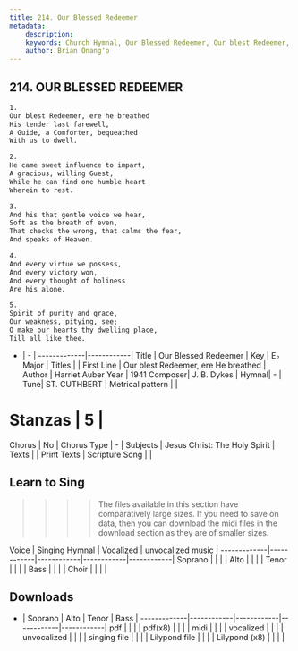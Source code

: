 ```yaml
---
title: 214. Our Blessed Redeemer
metadata:
    description: 
    keywords: Church Hymnal, Our Blessed Redeemer, Our blest Redeemer, ere He breathed, 
    author: Brian Onang'o
---
```



## 214. OUR BLESSED REDEEMER

```txt
1.
Our blest Redeemer, ere he breathed 
His tender last farewell, 
A Guide, a Comforter, bequeathed 
With us to dwell. 

2.
He came sweet influence to impart, 
A gracious, willing Guest, 
While he can find one humble heart 
Wherein to rest. 

3.
And his that gentle voice we hear, 
Soft as the breath of even, 
That checks the wrong, that calms the fear, 
And speaks of Heaven. 

4.
And every virtue we possess, 
And every victory won, 
And every thought of holiness 
Are his alone. 

5.
Spirit of purity and grace, 
Our weakness, pitying, see; 
O make our hearts thy dwelling place, 
Till all like thee.

```

- |   -  |
-------------|------------|
Title | Our Blessed Redeemer |
Key | E♭ Major |
Titles |  |
First Line | Our blest Redeemer, ere He breathed |
Author | Harriet Auber
Year | 1941
Composer| J. B. Dykes |
Hymnal|  - |
Tune| ST. CUTHBERT |
Metrical pattern | |
# Stanzas | 5 |
Chorus | No |
Chorus Type | - |
Subjects | Jesus Christ: The Holy Spirit |
Texts |  |
Print Texts | 
Scripture Song |  |
  
## Learn to Sing

>>>> The files available in this section have comparatively large sizes. If you need to save on data, then you can download the midi files in the download section as they are of smaller sizes.

Voice |  Singing Hymnal | Vocalized | unvocalized music |
-------------|------------|------------|------------|------------|
Soprano | | | |
Alto | | | |
Tenor | | | |
Bass | | | |
Choir | | | |

## Downloads

- |  Soprano | Alto | Tenor | Bass |
-------------|------------|------------|------------|------------|
pdf | | | |
pdf(x8) | | | |
midi | | | |
vocalized | | | |
unvocalized | | | |
singing file | | | |
Lilypond file | | | |
Lilypond (x8) | | | |
  